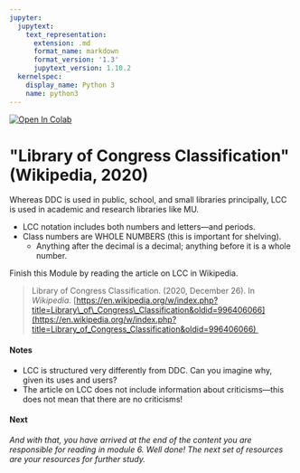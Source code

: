 ```yaml
---
jupyter:
  jupytext:
    text_representation:
      extension: .md
      format_name: markdown
      format_version: '1.3'
      jupytext_version: 1.10.2
  kernelspec:
    display_name: Python 3
    name: python3
---
```


<!-- #region id="view-in-github" colab_type="text" -->
<a href="https://colab.research.google.com/github/e3la/Organizing-Information-in-Information-Agencies/blob/master/mod6_l_READ.ipynb" target="_parent"><img src="https://colab.research.google.com/assets/colab-badge.svg" alt="Open In Colab"/></a>
<!-- #endregion -->

<!-- #region id="DFMKPJ7X8d43" -->
"Library of Congress Classification" (Wikipedia, 2020)
======================================================

Whereas DDC is used in public, school, and small libraries principally, LCC is used in academic and research libraries like MU.

*   LCC notation includes both numbers and letters—and periods.
*   Class numbers are WHOLE NUMBERS (this is important for shelving).
    *   Anything after the decimal is a decimal; anything before it is a whole number.

Finish this Module by reading the article on LCC in Wikipedia. 

> Library of Congress Classification. (2020, December 26). In _Wikipedia_. [https://en.wikipedia.org/w/index.php?title=Library\_of\_Congress\_Classification&oldid=996406066](https://en.wikipedia.org/w/index.php?title=Library_of_Congress_Classification&oldid=996406066) 

#### Notes

*   LCC is structured very differently from DDC. Can you imagine why, given its uses and users?
*   The article on LCC does not include information about criticisms—this does not mean that there are no criticisms!

#### **Next**

_And with that, you have arrived at the end of the content you are responsible for reading in module 6. Well done! The next set of resources are your resources for further study._
<!-- #endregion -->
